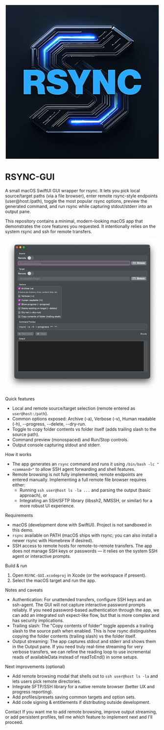 <div align="center">
             <img src="/RSYNC-GUI.png" width="500" />
</div>

RSYNC-GUI
=========

A small macOS SwiftUI GUI wrapper for rsync. It lets you pick local source/target paths (via a file browser), enter remote rsync-style endpoints (user@host:/path), toggle the most popular rsync options, preview the generated command, and run rsync while capturing stdout/stderr into an output pane.

This repository contains a minimal, modern-looking macOS app that demonstrates the core features you requested. It intentionally relies on the system rsync and ssh for remote transfers.

<div align="center">
             <img src="/window1.png" width="700" />
</div>

Quick features
- Local and remote source/target selection (remote entered as `user@host:/path`).
- Common options exposed: Archive (-a), Verbose (-v), Human readable (-h), --progress, --delete, --dry-run.
- Toggle to copy folder contents vs folder itself (adds trailing slash to the source path).
- Command preview (monospaced) and Run/Stop controls.
- Output console capturing stdout and stderr.

How it works
- The app generates an `rsync` command and runs it using `/bin/bash -lc "<command>"` to allow SSH agent forwarding and shell features.
- Remote browsing is not fully implemented; remote endpoints are entered manually. Implementing a full remote file browser requires either:
  - Running `ssh user@host ls -la ...` and parsing the output (basic approach), or
  - Integrating an SSH/SFTP library (libssh2, NMSSH, or similar) for a more robust UI experience.

Requirements
- macOS (development done with SwiftUI). Project is not sandboxed in this demo.
- `rsync` available on PATH (macOS ships with rsync; you can also install a newer rsync with Homebrew if desired).
- SSH access to remote hosts for remote-to-remote transfers. The app does not manage SSH keys or passwords — it relies on the system SSH agent or interactive prompts.

Build & run
1. Open `RSYNC-GUI.xcodeproj` in Xcode (or the workspace if present).
2. Select the macOS target and run the app.

Notes and caveats
- Authentication: For unattended transfers, configure SSH keys and an ssh-agent. The GUI will not capture interactive password prompts reliably. If you need password-based authentication through the app, we can add an integrated ssh expect-like flow, but that is more complex and has security implications.
- Trailing slash: The "Copy contents of folder" toggle appends a trailing slash to the source path when enabled. This is how rsync distinguishes copying the folder contents (trailing slash) vs the folder itself.
- Output streaming: The app captures stdout and stderr and shows them in the Output pane. If you need truly real-time streaming for very verbose transfers, we can refine the reading loop to use incremental reads of availableData instead of readToEnd() in some setups.

Next improvements (optional)
- Add remote browsing modal that shells out to `ssh user@host ls -la` and lets users pick remote directories.
- Integrate SFTP/SSH library for a native remote browser (better UX and progress reporting).
- Add profiles/presets saving common targets and option sets.
- Add code signing & entitlements if distributing outside development.

Contact
If you want me to add remote browsing, improve output streaming, or add persistent profiles, tell me which feature to implement next and I'll proceed.
